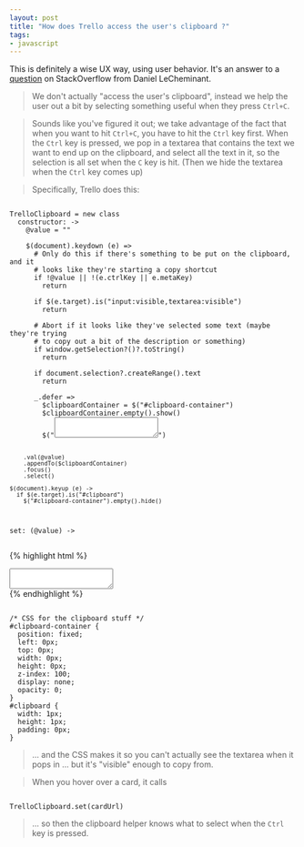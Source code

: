```yaml
---
layout: post
title: "How does Trello access the user's clipboard ?"
tags:
- javascript
---
```


This is definitely a wise UX way, using user behavior.
It's an answer to a [question](http://stackoverflow.com/questions/17527870/how-does-trello-access-the-users-clipboard/17528590)
on StackOverflow from Daniel LeCheminant.

> We don't actually "access the user's clipboard", instead we help the user out a bit by selecting something useful when they press `Ctrl+C`.

> Sounds like you've figured it out; we take advantage of the fact that when you want to hit `Ctrl+C`,
you have to hit the `Ctrl` key first. When the `Ctrl` key is pressed,
we pop in a textarea that contains the text we want to end up on the clipboard,
and select all the text in it, so the selection is all set when the `C` key is hit.
(Then we hide the textarea when the `Ctrl` key comes up)

> Specifically, Trello does this:

<pre><code class="language-coffee">
TrelloClipboard = new class
  constructor: ->
    @value = ""

    $(document).keydown (e) =>
      # Only do this if there's something to be put on the clipboard, and it
      # looks like they're starting a copy shortcut
      if !@value || !(e.ctrlKey || e.metaKey)
        return

      if $(e.target).is("input:visible,textarea:visible")
        return

      # Abort if it looks like they've selected some text (maybe they're trying
      # to copy out a bit of the description or something)
      if window.getSelection?()?.toString()
        return

      if document.selection?.createRange().text
        return

      _.defer =>
        $clipboardContainer = $("#clipboard-container")
        $clipboardContainer.empty().show()
        $("<textarea id='clipboard'></textarea>")
        .val(@value)
        .appendTo($clipboardContainer)
        .focus()
        .select()

    $(document).keyup (e) ->
      if $(e.target).is("#clipboard")
        $("#clipboard-container").empty().hide()

  set: (@value) ->
</code></pre>

{% highlight html %}
<div id="clipboard-container"><textarea id="clipboard"></textarea></div>
{% endhighlight %}

<pre><code class="language-css">
/* CSS for the clipboard stuff */
#clipboard-container {
  position: fixed;
  left: 0px;
  top: 0px;
  width: 0px;
  height: 0px;
  z-index: 100;
  display: none;
  opacity: 0;
}
#clipboard {
  width: 1px;
  height: 1px;
  padding: 0px;
}
</code></pre>


> ... and the CSS makes it so you can't actually see the textarea when it pops in ... but it's "visible" enough to copy from.

> When you hover over a card, it calls

<pre><code class="language-js">
TrelloClipboard.set(cardUrl)
</code></pre>

> ... so then the clipboard helper knows what to select when the `Ctrl` key is pressed.
